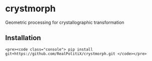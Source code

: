 # crystmorph
Geometric processing for crystallographic transformation


## Installation
    <pre><code class="console"> pip install git+https://github.com/RealPolitiX/crystmorph.git </code></pre>